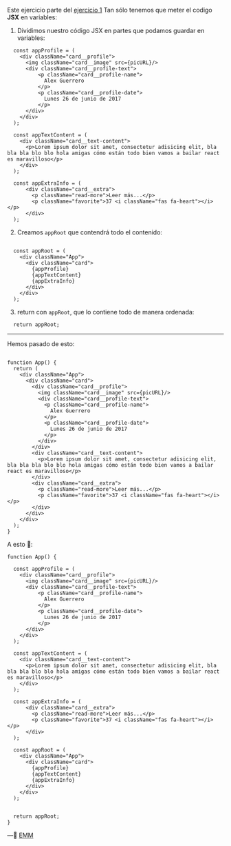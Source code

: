 Este ejercicio parte del [ejercicio 1](https://github.com/Adalab/soluciones-alumnas-j/tree/master/MODULO-3/Leccion-02/modulo-03-leccion-02-ejercicio-01-elena-mm) Tan sólo tenemos que meter el codigo **JSX** en variables:

1. Dividimos nuestro código JSX en partes que podamos guardar en variables:

```JSX
  const appProfile = (
    <div className="card__profile">
      <img className="card__image" src={picURL}/>
      <div className="card__profile-text">
          <p className="card__profile-name">
            Alex Guerrero
          </p>
          <p className="card__profile-date">
            Lunes 26 de junio de 2017
          </p>
      </div>
    </div>
  );

  const appTextContent = (
    <div className="card__text-content">
      <p>Lorem ipsum dolor sit amet, consectetur adisicing elit, bla bla bla blo blo hola amigas cómo están todo bien vamos a bailar react es maravilloso</p>
    </div>
  );

  const appExtraInfo = (
      <div className="card__extra">
        <p className="read-more">Leer más...</p>
        <p className="favorite">37 <i className="fas fa-heart"></i></p>
      </div>
  );
```

2. Creamos `appRoot` que contendrá todo el contenido:

```JSX

  const appRoot = (
    <div className="App">
      <div className="card">
        {appProfile}
        {appTextContent}
        {appExtraInfo}
      </div>
    </div>
  );
```

3. return con `appRoot`, que lo contiene todo de manera ordenada:

```JSX
  return appRoot;
```



---

Hemos pasado de esto:

```JSX

function App() {
  return (
    <div className="App">
      <div className="card">
        <div className="card__profile">
          <img className="card__image" src={picURL}/>
          <div className="card__profile-text">
            <p className="card__profile-name">
              Alex Guerrero
            </p>
            <p className="card__profile-date">
              Lunes 26 de junio de 2017
            </p>
          </div>
        </div>
        <div className="card__text-content">
          <p>Lorem ipsum dolor sit amet, consectetur adisicing elit, bla bla bla blo blo hola amigas cómo están todo bien vamos a bailar react es maravilloso</p>
        </div>
        <div className="card__extra">
          <p className="read-more">Leer más...</p>
          <p className="favorite">37 <i className="fas fa-heart"></i></p>
        </div>
      </div>
    </div>
  );
}
```

A esto 🎉:

```JSX
function App() {

  const appProfile = (
    <div className="card__profile">
      <img className="card__image" src={picURL}/>
      <div className="card__profile-text">
          <p className="card__profile-name">
            Alex Guerrero
          </p>
          <p className="card__profile-date">
            Lunes 26 de junio de 2017
          </p>
      </div>
    </div>
  );

  const appTextContent = (
    <div className="card__text-content">
      <p>Lorem ipsum dolor sit amet, consectetur adisicing elit, bla bla bla blo blo hola amigas cómo están todo bien vamos a bailar react es maravilloso</p>
    </div>
  );

  const appExtraInfo = (
      <div className="card__extra">
        <p className="read-more">Leer más...</p>
        <p className="favorite">37 <i className="fas fa-heart"></i></p>
      </div>
  );

  const appRoot = (
    <div className="App">
      <div className="card">
        {appProfile}
        {appTextContent}
        {appExtraInfo}
      </div>
    </div>
  );


  return appRoot;
}
```



—🦊 [EMM](https://github.com/elemarmar)